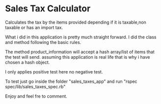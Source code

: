 # Sales Tax Calculator

Calculates the tax by the items provided depending if it is taxable,non taxable or has an import tax.

What i did in this application is pretty much straight forward. I did the class and method following the basic rules.

The method product_information will accept a hash array/list of items that the test will send. assuming this application is real life that is why i have chosen a hash object.

I only applies positive test here no negative test.

To test just go inside the folder "sales_taxes_app" and run "rspec spec/lib/sales_taxes_spec.rb"

Enjoy and feel fre to comment.
